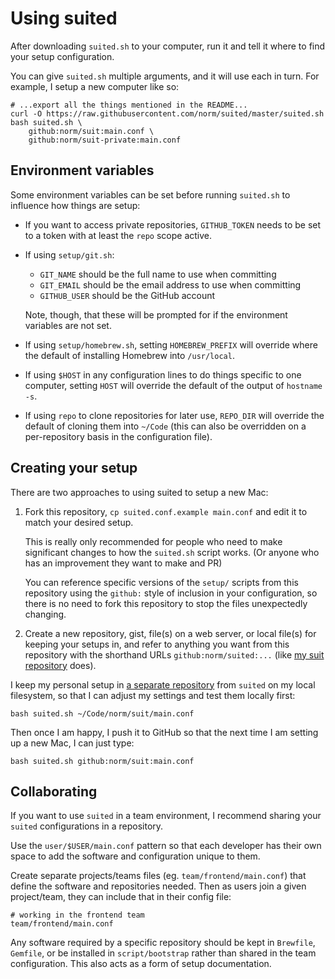 Using suited
============

After downloading `suited.sh` to your computer, run it and tell it where
to find your setup configuration.

You can give `suited.sh` multiple arguments, and it will use each in turn.
For example, I setup a new computer like so:

    # ...export all the things mentioned in the README...
    curl -O https://raw.githubusercontent.com/norm/suited/master/suited.sh
    bash suited.sh \
        github:norm/suit:main.conf \
        github:norm/suit-private:main.conf


## Environment variables

Some environment variables can be set before running `suited.sh` to influence
how things are setup:

  * If you want to access private repositories, `GITHUB_TOKEN` needs to
    be set to a token with at least the `repo` scope active.

  * If using `setup/git.sh`:

      * `GIT_NAME` should be the full name to use when committing
      * `GIT_EMAIL` should be the email address to use when committing
      * `GITHUB_USER` should be the GitHub account

    Note, though, that these will be prompted for if the environment
    variables are not set.

  * If using `setup/homebrew.sh`, setting `HOMEBREW_PREFIX` will override
    where the default of installing Homebrew into `/usr/local`.

  * If using `$HOST` in any configuration lines to do things specific to
    one computer, setting `HOST` will override the default of the output
    of `hostname -s`.

  * If using `repo` to clone repositories for later use, `REPO_DIR` will
    override the default of cloning them into `~/Code` (this can also
    be overridden on a per-repository basis in the configuration file).


## Creating your setup

There are two approaches to using suited to setup a new Mac:

 1. Fork this repository, `cp suited.conf.example main.conf` and edit it to
    match your desired setup.

    This is really only recommended for people who need to make significant
    changes to how the `suited.sh` script works. (Or anyone who has an
    improvement they want to make and PR)

    You can reference specific versions of the `setup/` scripts from this
    repository using the `github:` style of inclusion in your configuration,
    so there is no need to fork this repository to stop the files unexpectedly
    changing.

 2. Create a new repository, gist, file(s) on a web server, or local file(s)
    for keeping your setups in, and refer to anything you want from this
    repository with the shorthand URLs `github:norm/suited:...`
    (like [my suit repository](https://github.com/norm/suit) does).

I keep my personal setup in
[a separate repository](https://github.com/norm/suit/) from `suited` on my
local filesystem, so that I can adjust my settings and test them locally
first:

    bash suited.sh ~/Code/norm/suit/main.conf

Then once I am happy, I push it to GitHub so that the next time I am setting
up a new Mac, I can just type:

    bash suited.sh github:norm/suit:main.conf


## Collaborating

If you want to use `suited` in a team environment, I recommend sharing your
`suited` configurations in a repository.

Use the `user/$USER/main.conf` pattern so that each developer has their own
space to add the software and configuration unique to them.

Create separate projects/teams files (eg. `team/frontend/main.conf`) that
define the software and repositories needed. Then as users join a given
project/team, they can include that in their config file:

    # working in the frontend team
    team/frontend/main.conf

Any software required by a specific repository should be kept in `Brewfile`,
`Gemfile`, or be installed in `script/bootstrap` rather than shared in the
team configuration. This also acts as a form of setup documentation.
